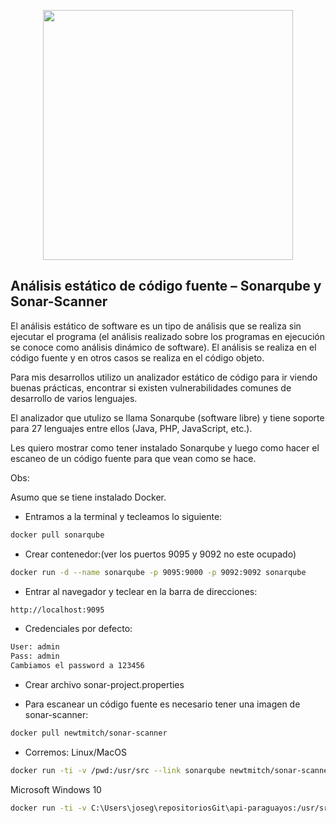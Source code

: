 <p align="center"><a href="https://laravel.com" target="_blank"><img src="https://raw.githubusercontent.com/laravel/art/master/logo-lockup/5%20SVG/2%20CMYK/1%20Full%20Color/laravel-logolockup-cmyk-red.svg" width="400"></a></p>


## Análisis estático de código fuente – Sonarqube y  Sonar-Scanner
El análisis estático de software es un tipo de análisis que se realiza sin ejecutar el programa (el análisis realizado sobre los programas en ejecución se conoce como análisis dinámico de software). El análisis se realiza en el código fuente y en otros casos se realiza en el código objeto.

Para mis desarrollos utilizo un analizador estático de código para ir viendo buenas prácticas, encontrar si existen vulnerabilidades comunes de desarrollo de varios lenguajes.

El analizador que utulizo se llama Sonarqube (software libre) y tiene soporte para 27 lenguajes entre ellos (Java, PHP, JavaScript, etc.).

Les quiero mostrar como tener instalado Sonarqube y luego como hacer el escaneo de un código fuente para que vean como se hace.

Obs:

Asumo que se tiene instalado Docker.

- Entramos a la terminal y tecleamos lo siguiente:

```bash 
docker pull sonarqube 
```

- Crear contenedor:(ver los puertos 9095 y 9092 no este ocupado)

```bash 
docker run -d --name sonarqube -p 9095:9000 -p 9092:9092 sonarqube
```

- Entrar al navegador y teclear en la barra de direcciones:

```bash 
http://localhost:9095
```
- Credenciales por defecto:

```bash 
User: admin
Pass: admin
Cambiamos el password a 123456
```

- Crear archivo sonar-project.properties

- Para escanear un código fuente es necesario tener una imagen de sonar-scanner:

```bash 
docker pull newtmitch/sonar-scanner
```

- Corremos:
Linux/MacOS

```bash 
docker run -ti -v /pwd:/usr/src --link sonarqube newtmitch/sonar-scanner
```

Microsoft Windows 10

```bash 
docker run -ti -v C:\Users\joseg\repositoriosGit\api-paraguayos:/usr/src --link sonarqube newtmitch/sonar-scanner
```
